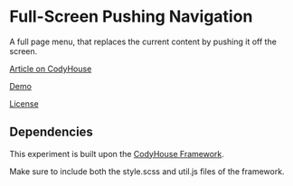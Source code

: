# Full-Screen Pushing Navigation

A full page menu, that replaces the current content by pushing it off the screen.

[Article on CodyHouse](https://codyhouse.co/gem/full-screen-pushing-navigation)

[Demo](https://codyhouse.co/demo/full-screen-pushing-navigation)
 
[License](https://codyhouse.co/license)

## Dependencies

This experiment is built upon the [CodyHouse Framework](https://github.com/CodyHouse/codyhouse-framework).

Make sure to include both the style.scss and util.js files of the framework.
